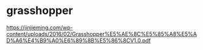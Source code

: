 # grasshopper
https://jinjieming.com/wp-content/uploads/2016/02/Grasshopper%E5%AE%8C%E5%85%A8%E5%AD%A6%E4%B9%A0%E6%89%8B%E5%86%8CV1.0.pdf
